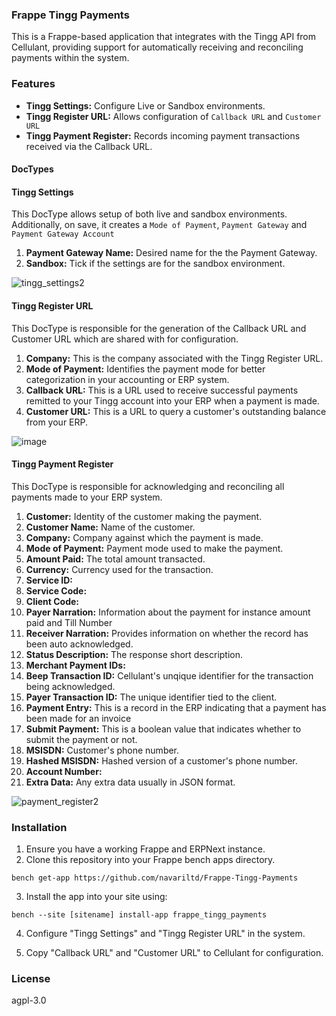 ### Frappe Tingg Payments

This is a Frappe-based application that integrates with the Tingg API from Cellulant, providing support for automatically receiving and reconciling payments within the system.

### Features

  - **Tingg Settings:** Configure Live or Sandbox environments.
  - **Tingg Register URL:** Allows configuration of ```Callback URL``` and ```Customer URL```
  - **Tingg Payment Register:** Records incoming payment transactions received via the Callback URL.

#### DocTypes

<h4>Tingg Settings</h4>

This DocType allows setup of both live and sandbox environments. Additionally, on save, it creates a `Mode of Payment`, `Payment Gateway` and `Payment Gateway Account`

1. **Payment Gateway Name:** Desired name for the the Payment Gateway.
2. **Sandbox:** Tick if the settings are for the sandbox environment.
   
![tingg_settings2](https://github.com/user-attachments/assets/53e2cd10-9f9f-457b-9f1d-111f993bd8d4)

<h4>Tingg Register URL</h4>

This DocType is responsible for the generation of the Callback URL and Customer URL which are shared with for configuration.

1. **Company:** This is the company associated with the Tingg Register URL.
2. **Mode of Payment:** Identifies the payment mode for better categorization in your accounting or ERP system.
3. **Callback URL:** This is a URL used to receive successful payments remitted to your Tingg account into your ERP when a payment is made.
4. **Customer URL:** This is a URL to query a customer's outstanding balance from your ERP.

![image](https://github.com/user-attachments/assets/17263275-efa4-41ea-825b-0b7550fceb63)

<h4>Tingg Payment Register</h4>

This DocType is responsible for acknowledging and reconciling all payments made to your ERP system.

1. **Customer:** Identity of the customer making the payment.
2. **Customer Name:** Name of the customer.
3. **Company:** Company against which the payment is made.
4. **Mode of Payment:** Payment mode used to make the payment.
5. **Amount Paid:** The total amount transacted.
6. **Currency:** Currency used for the transaction.
7. **Service ID:**
8. **Service Code:**
9. **Client Code:**
10. **Payer Narration:** Information about the payment for instance amount paid and Till Number
11. **Receiver Narration:** Provides information on whether the record has been auto acknowledged.
12. **Status Description:** The response short description.
13. **Merchant Payment IDs:**
14. **Beep Transaction ID:** Cellulant's unqique identifier for the transaction being acknowledged.
15. **Payer Transaction ID:** The unique identifier tied to the client.
16. **Payment Entry:** This is a record in the ERP indicating that a payment has been made for an invoice
17. **Submit Payment:** This is a boolean value that indicates whether to submit the payment or not.
18. **MSISDN:** Customer's phone number.
19. **Hashed MSISDN:** Hashed version of a customer's phone number.
20. **Account Number:**
21. **Extra Data:** Any extra data usually in JSON format.

![payment_register2](https://github.com/user-attachments/assets/5f4d1df5-31ed-4715-beef-054580ffbd02)

### Installation

1. Ensure you have a working Frappe and ERPNext instance.
2. Clone this repository into your Frappe bench apps directory.

```
bench get-app https://github.com/navariltd/Frappe-Tingg-Payments
```

3. Install the app into your site using:

```
bench --site [sitename] install-app frappe_tingg_payments
```

4. Configure "Tingg Settings" and "Tingg Register URL" in the system.

5. Copy "Callback URL" and "Customer URL" to Cellulant for configuration.

### License

agpl-3.0
